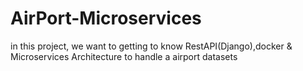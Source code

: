 # AirPort-Microservices
in this project, we want to getting to know RestAPI(Django),docker &amp;  Microservices Architecture to  handle a airport datasets
